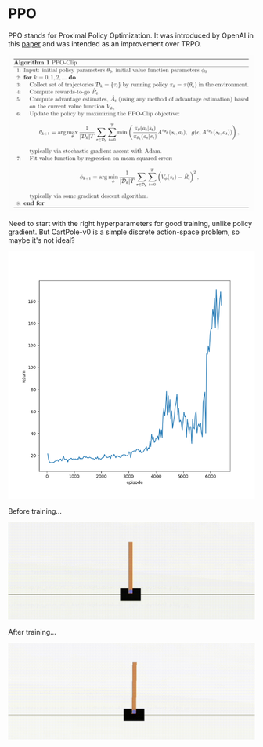# PPO

PPO stands for Proximal Policy Optimization. It was introduced by OpenAI in this [paper](https://arxiv.org/abs/1707.06347) and was intended as an improvement over TRPO.

![](ppo.png)

Need to start with the right hyperparameters for good training, unlike policy gradient. But CartPole-v0 is a simple discrete action-space problem, so maybe it's not ideal?

<p align="center"><img src="returns.png"></p>

Before training...

<p align="center"><img src="before.gif"></p>

After training...

<p align="center"><img src="after.gif"></p>
